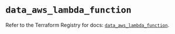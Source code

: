 # `data_aws_lambda_function`

Refer to the Terraform Registry for docs: [`data_aws_lambda_function`](https://registry.terraform.io/providers/hashicorp/aws/4.67.0/docs/data-sources/lambda_function).
